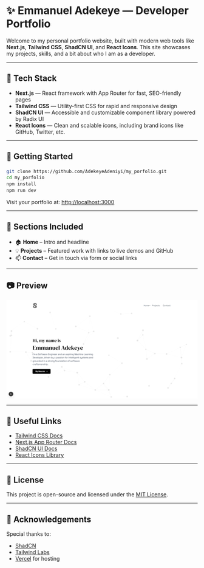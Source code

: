 # ✨ Emmanuel Adekeye — Developer Portfolio

Welcome to my personal portfolio website, built with modern web tools like **Next.js**, **Tailwind CSS**, **ShadCN UI**, and **React Icons**. This site showcases my projects, skills, and a bit about who I am as a developer.

---

## 🔧 Tech Stack

- **Next.js** — React framework with App Router for fast, SEO-friendly pages
- **Tailwind CSS** — Utility-first CSS for rapid and responsive design
- **ShadCN UI** — Accessible and customizable component library powered by Radix UI
- **React Icons** — Clean and scalable icons, including brand icons like GitHub, Twitter, etc.

---

## 🚀 Getting Started

```bash
git clone https://github.com/AdekeyeAdeniyi/my_porfolio.git
cd my_porfolio
npm install
npm run dev
```

Visit your portfolio at: [http://localhost:3000](http://localhost:3000)

---

## 💼 Sections Included

- 🏠 **Home** – Intro and headline
- 💡 **Projects** – Featured work with links to live demos and GitHub
- 📫 **Contact** – Get in touch via form or social links

---

## 📷 Preview

![Porfolio Screenshot](./screenshot.png)

---

## 📎 Useful Links

- [Tailwind CSS Docs](https://tailwindcss.com/docs)
- [Next.js App Router Docs](https://nextjs.org/docs/app)
- [ShadCN UI Docs](https://ui.shadcn.dev)
- [React Icons Library](https://react-icons.github.io/react-icons)

---

## 📄 License

This project is open-source and licensed under the [MIT License](LICENSE).

---

## 🙏 Acknowledgements

Special thanks to:

- [ShadCN](https://ui.shadcn.dev)
- [Tailwind Labs](https://tailwindcss.com)
- [Vercel](https://vercel.com) for hosting
